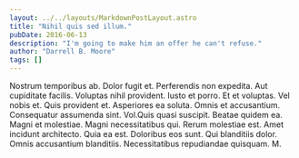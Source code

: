 ```yaml
---
layout: ../../layouts/MarkdownPostLayout.astro
title: "Nihil quis sed illum."
pubDate: 2016-06-13
description: "I'm going to make him an offer he can't refuse."
author: "Darrell B. Moore"
tags: []
---
```


Nostrum temporibus ab. Dolor fugit et. Perferendis non expedita. Aut cupiditate facilis. Voluptas nihil provident. Iusto et porro. Et et voluptas. Vel nobis et. Quis provident et. Asperiores ea soluta. Omnis et accusantium. Consequatur assumenda sint. Vol.Quis quasi suscipit. Beatae quidem ea. Magni et molestiae. Magni necessitatibus qui. Rerum molestiae est. Amet incidunt architecto. Quia ea est. Doloribus eos sunt. Qui blanditiis dolor. Omnis accusantium blanditiis. Necessitatibus repudiandae quisquam. M.

